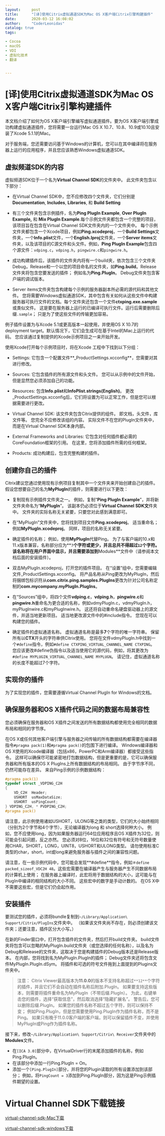 ```yaml
---
layout:     post
title:      "[译]使用Citrix虚拟通道SDK为Mac OS X客户端Citrix引擎构建插件"
date:       2020-03-12 16:08:02
author:     "CoderLeonidas"
catalog: true
tags:

- Cocoa
- macOS
- VDI
- 虚拟化技术
- 翻译


---
```


# [译]使用Citrix虚拟通道SDK为Mac OS X客户端Citrix引擎构建插件

本文档介绍了如何为OS X客户端引擎编写虚拟通道插件。要为OS X客户端引擎成功构建虚拟通道插件，您将需要一台运行Mac OS X 10.7、10.8、10.9或10.10且安装了Xcode 5.1.1的Mac。

对于服务端，您还需要访问基于Windows的计算机，您可以在其中编译将在服务器上运行的应用程序，并且您应该熟悉Windows虚拟通道SDK。

## 虚拟频道SDK的内容

虚拟频道SDK位于一个名为**Virtual Channel SDK**的文件夹中。 此文件夹包含以下部分：

- 在Virtual Channel SDK中，您不应修改四个文件夹，它们分别是 **Documentation**, **Includes**, **Libraries**, 和 **Build Setting**	

- 有三个文件夹包含示例插件，名为**Ping PlugIn Example**, **Over PlugIn Example,** 和 **Mix PlugIn Example**.每个示例文件夹都包含一个完整的项目，该项目旨在包含在Virtual Channel SDK文件夹内的一个文件夹中。
每个示例文件夹都包含一个Xcode项目，例如**Ping.xcodeproj**，一个**Build Settings**文件夹，一个**Info.plist**文件，一个**English.lproj**文件夹，一个**Server items**文件夹，以及该项目的C源文件和头文件。例如，**Ping PlugIn Example**包含四个源文件：`vdping.c`，`vdping.h`，`pingwire.c`和`pingwire.h`。

- 成功构建插件后，该插件的文件夹内将有一个build夹，依次包含三个文件夹Debug，Release和一个以您的项目命名的文件夹，如**Ping.build**。Release文件夹将包含您要发送的插件； 例如名为**Ping.PlugIn**。 Debug文件夹包含客户端的调试版本。

- Server items文件夹包含构建每个示例的服务器副本所必需的源代码和其他文件。
您将需要Windows虚拟通道SDK，其中包含有关如何从这些文件中构建服务器可执行文件的文档。每个文件夹还包含一个文件**ctxping.exe.sample**或类似文件。 这是要在服务器上运行的已编译可执行文件。运行后需要删除后缀`.sample`； 只是为了使这些文件的传输更加容易。

例子插件设置为与Xcode 5.1或更高版本一起使用，并使用OS X 10.7的deployment target。默认情况下，它们会生成可在基于Intel的Mac上运行的代码。 您应该通过复制提供的Xcode示例项目之一来开始开发。


使用Xcode打开每个示例项目时，将在Xcode 工程中下找到以下分组：

- Settings: 它包含一个配置文件**_ProductSettings.xcconfig**，您需要对其进行修改。

- Sources: 它包含插件的所有源文件和头文件。 您可以从示例中的文件开始，但是显然您必须添加自己的功能。

- Resources: 包含**Info.plist**和**InfoPlist.strings(English)**。 更改_ProductSettings.xcconfig后，它们将设置为可以正常工作，但是您可以根据需要进行更改。


-	Virtual Channel SDK:  该文件夹包含Citrix提供的组件。 即文档，头文件，库文件等。 您完全不应修改该组的内容。 实际文件不在您的PlugIn文件夹中，而是在Virtual Channel SDK本身内部。

-	External Frameworks and Libraries: 它包含对任何插件都必需的CoreFoundation框架的引用。 在这里，您将添加插件所需的任何框架。

-	Products: 成功构建后，包含完整构建的插件。

## 创建你自己的插件

Citrix建议您通过使用现有示例项目复制其中一个文件夹来开始创建自己的插件。 假设您想要自己的名为**MyPlugIn**的插件，则需要进行以下更改：

- 复制现有示例插件文件夹之一。 例如，复制“**Ping PlugIn Example**”，并将新文件夹命名为“**MyPlugIn**”。 该副本仍必须位于**Virtual Channel SDK文**件夹中。 文件夹的实际名称无关紧要，只要您对此感到满意即可。


- 在“MyPlugIn”文件夹中，您将找到项目文件**Ping.xcodeproj**。 适当重命名； 例如**MyPlugIn.xcodeproj**。 同样，项目的名称无关紧要。

- 确定插件的名称； 例如，使用**MyPlugIn**代替Ping。 为了与客户端的10.x和11.x版本兼容，名称部分应为**`7`**个字符或更少，并且总共不得超过`12`个字符。 该名称将在用户界面中显示，并且需要添加到**Modules**文件中（请参阅本文档后面的安装插件）。

- 双击MyPlugIn.xcodeproj，打开您的插件项目。 在“设置”组中，您需要编辑文件_ProductSettings.xcconfig。 将产品名称从Ping更改为MyPlugIn，然后将捆绑包标识符从**com.citrix.ping.samples.PlugIns**更改为针对公司名称定制的**com.mycompany.myPlugIn.PlugIns**。

- 在“Sources”组中，将四个文件**vdping.c**，**vdping.h**，**pingwire.c**和**pingwire.h**重命名为更合适的名称，例如vdmyPlugIn.c，vdmyPlugIn.h，myPlugInwire.c和myPlugInwire.h。 这还将自动重命名硬盘驱动器上的源文件，并适当地更新项目。 适当地更改源文件中的#include指令。 您现在可以构建您的插件。

- 确定插件的虚拟通道名称。 虚拟通道名称是最多**7**个字符的唯一字符串。 保留所有以**CTX**开头的字符串供Citrix使用。 您将在文件vdmyPlugIn.h中找到一个`#define`指令，例如`#define CTXPING_VIRTUAL_CHANNEL_NAME CTXPING`。 您应该更改#define伪指令以及适当使用它的源代码，例如，将其更改为`#define MYPLUGIN_VIRTUAL_CHANNEL_NAME MYPLUGN`。 请记住，虚拟通道名称的长度不能超过7个字符。

## 实现你的插件

为了实现您的插件，您需要遵循Virtual Channel PlugIn for Windows的文档。

## 确保服务器和OS X插件代码之间的数据布局兼容性

您必须确保在服务器和OS X插件之间发送的所有数据结构都使用完全相同的数据布局和相同的字节序。

在OS X或任何其他客户端引擎与服务器之间传输的所有数据结构都需要在编译器指令`#pragma pack(1)`和`#pragma pack()`的包围下进行编译。 Windows编译器和OS X使用的Xcode编译器（包括x86，PowerPC和Arm编译器）都接受这些指令。 这样可以确保尽可能紧密地打包数据结构，但是更重要的是，它可以确保服务器和所有版本的OS X PlugIns上所有数据结构的布局相同。 由于字节序不同，仍然可能存在差异。 来自Ping示例的示例数据结构：


```c
#pragma pack(1)
typedef struct _VDPING_C2H
{
	VD_C2H  Header;
	USHORT  usMaxDataSize; 
	USHORT  usPingCount; 
} VDPING_C2H, * PVDPING_C2H;
#pragma pack()
```


请注意，此示例使用诸如USHORT，ULONG等之类的类型，它们的大小始终相同（分别为2个字节和4个字节），无论编译器为long 和 short选择何种大小。 例如，您不应使用long，因为如果服务器运行64位应用程序且OS X插件为32位，则可能会引起问题，反之亦然。 您必须对8位，16位和32位有符号和无符号数量使用CHAR，SHORT，LONG，UINT8，USHORT和ULONG类型。 请勿使用标准C类型的char，short，int或long来避免服务器与插件之间的兼容性问题。

请注意，在一些示例代码中，您可能会发现**#define**指令，例如`＃define packed_sizeof_VDC2H 48`。这些宏需要在编译器产生与服务器产生不同数据布局的计算机上使用； 在服务器上编译时，此宏将用于数据结构的大小，这可能与在PlugIn中编译的相同结构的大小不同。 这些宏中的数字是手动计数的。 在OS X中不需要这些宏，但是它们仍会起作用。

## 安装插件

要测试您的插件，必须将bundle复制到`~/Library/Application\ Support/Citrix/PlugIns`文件夹中。 （如果该文件夹尚不存在，则必须创建该文件夹；还要注意，插件区分大小写。）


在新的Finder窗口中，打开包含插件的文件夹，然后打开build文件夹。 build文件夹将包含可以忽略的MyPlugIn.build文件夹（或您选择的任何名称），以及名为Debug和Release的文件夹，这取决于您是构建插件的Debug版本还是Release版本。 在内部，您将找到名为MyPlugIn.PlugIn的插件； Debug文件夹还将包含文件MyPlugIn.PlugIn.dSym。 将插件和可选的符号文件拖到上面提到的Plugins文件夹中。

> 注意：
Citrix Viewer最高版本为**11.0.0**的版本不支持名称超过`**12**`个字符的插件，并且它们不会自动在插件名称后附加.PlugIn。 如果要支持这些版本，则需要将插件重命名为MyPlugIn（不带后缀.PlugIn）。 为此，右键单击您的插件，选择“获取信息”，然后取消选择“隐藏扩展名”。 警告后，您可以删除后缀.PlugIn。 如果您的插件名称不超过五个字符，则可以保持不变； 例如Ping.PlugIn，但是您需要使用Ping.PlugIn作为插件名称，而不是Ping。 如果只有晚于11.0.0客户端的客户端，则可以保留插件不变，并使用MyPlugIn或Ping作为插件名称。

接下来，修改`~/Library/Application\ Support/Citrix\ Receiver`文件夹中的**Modules**文件。 

- 在`[ICA 3.0]`部分中，在VirtualDriver行的末尾添加插件的名称，例如Ping.PlugIn。 
- 在该部分中添加一行Ping.PlugIn = On。 
- 添加一个`[Ping.PlugIn]`部分，并将您的Plugin读取的所有设置添加到该部分； 例如，将`PingCount = 3`添加到Ping.PlugIn部分，因为这是Ping示例插件期望的设置。


# Virtual Channel SDK下载链接
[virtual-channel-sdk-Mac下载](https://www.citrix.com/downloads/workspace-app/virtual-channel-sdks/virtual-channel-sdk.html)

[virtual-channel-sdk-windows下载](https://www.citrix.com/downloads/citrix-receiver/virtual-channel-sdks/virtual-channel-sdk.html)